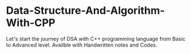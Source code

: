 # Data-Structure-And-Algorithm-With-CPP
 Let's start the journey of DSA with C++ programming language from Basic to Advanced level. Availble with Handwritten notes and Codes.
